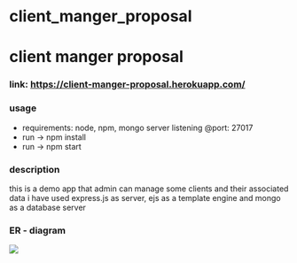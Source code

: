 # client_manger_proposal

# client manger proposal

### link: https://client-manger-proposal.herokuapp.com/

### usage

- requirements: node, npm, mongo server listening @port: 27017
- run -> npm install
- run -> npm start

### description

this is a demo app that admin can manage some clients and their associated data
i have used express.js as server, ejs as a template engine and mongo as a database server

### ER - diagram

![](https://i.imgur.com/W6Z2Tkd.png)
